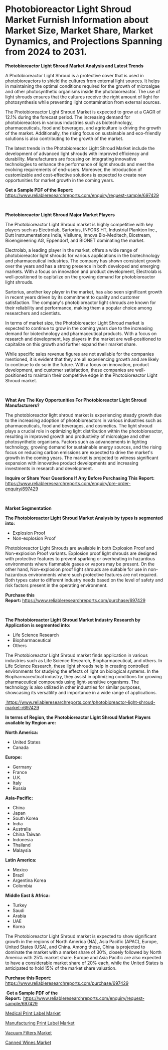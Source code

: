 <p><h1>Photobioreactor Light Shroud Market Furnish Information about Market Size, Market Share, Market Dynamics, and Projections Spanning from 2024 to 2031.</h1></p><p><strong>Photobioreactor Light Shroud Market Analysis and Latest Trends</strong></p>
<p><p>A Photobioreactor Light Shroud is a protective cover that is used in photobioreactors to shield the cultures from external light sources. It helps in maintaining the optimal conditions required for the growth of microalgae and other photosynthetic organisms inside the photobioreactor. The use of light shrouds ensures that the cultures receive the right amount of light for photosynthesis while preventing light contamination from external sources.</p><p>The Photobioreactor Light Shroud Market is expected to grow at a CAGR of 12.1% during the forecast period. The increasing demand for photobioreactors in various industries such as biotechnology, pharmaceuticals, food and beverages, and agriculture is driving the growth of the market. Additionally, the rising focus on sustainable and eco-friendly solutions is also contributing to the growth of the market.</p><p>The latest trends in the Photobioreactor Light Shroud Market include the development of advanced light shrouds with improved efficiency and durability. Manufacturers are focusing on integrating innovative technologies to enhance the performance of light shrouds and meet the evolving requirements of end-users. Moreover, the introduction of customizable and cost-effective solutions is expected to create new opportunities for market growth in the coming years.</p></p>
<p><strong>Get a Sample PDF of the Report:&nbsp;</strong> <a href="https://www.reliableresearchreports.com/enquiry/request-sample/697429">https://www.reliableresearchreports.com/enquiry/request-sample/697429</a></p>
<p>&nbsp;</p>
<p><strong>Photobioreactor Light Shroud Major Market Players</strong></p>
<p><p>The Photobioreactor Light Shroud market is highly competitive with key players such as Electrolab, Sartorius, INFORS HT, Industrial Plankton Inc., Dutt Instrumentations India, Visilume, Innova Bio-Meditech, Biostream, Bioengineering AG, Eppendorf, and BIONET dominating the market.</p><p>Electrolab, a leading player in the market, offers a wide range of photobioreactor light shrouds for various applications in the biotechnology and pharmaceutical industries. The company has shown consistent growth over the years and has a strong presence in both developed and emerging markets. With a focus on innovation and product development, Electrolab is well-positioned to capitalize on the growing demand for photobioreactor light shrouds.</p><p>Sartorius, another key player in the market, has also seen significant growth in recent years driven by its commitment to quality and customer satisfaction. The company's photobioreactor light shrouds are known for their reliability and performance, making them a popular choice among researchers and scientists.</p><p>In terms of market size, the Photobioreactor Light Shroud market is expected to continue to grow in the coming years due to the increasing demand for biotechnology and pharmaceutical products. With a focus on research and development, key players in the market are well-positioned to capitalize on this growth and further expand their market share.</p><p>While specific sales revenue figures are not available for the companies mentioned, it is evident that they are all experiencing growth and are likely to continue to do so in the future. With a focus on innovation, product development, and customer satisfaction, these companies are well-positioned to maintain their competitive edge in the Photobioreactor Light Shroud market.</p></p>
<p>&nbsp;</p>
<p><strong>What Are The Key Opportunities For Photobioreactor Light Shroud Manufacturers?</strong></p>
<p><p>The photobioreactor light shroud market is experiencing steady growth due to the increasing adoption of photobioreactors in various industries such as pharmaceuticals, food and beverages, and cosmetics. The light shroud plays a crucial role in optimizing light distribution within the photobioreactor, resulting in improved growth and productivity of microalgae and other photosynthetic organisms. Factors such as advancements in lighting technology, growing demand for sustainable energy sources, and the rising focus on reducing carbon emissions are expected to drive the market's growth in the coming years. The market is projected to witness significant expansion with innovative product developments and increasing investments in research and development.</p></p>
<p><strong>Inquire or Share Your Questions If Any Before Purchasing This Report:</strong> <a href="https://www.reliableresearchreports.com/enquiry/pre-order-enquiry/697429">https://www.reliableresearchreports.com/enquiry/pre-order-enquiry/697429</a></p>
<p>&nbsp;</p>
<p><strong>Market Segmentation</strong></p>
<p><strong>The Photobioreactor Light Shroud Market Analysis by types is segmented into:</strong></p>
<p><ul><li>Explosion Proof</li><li>Non-explosion Proof</li></ul></p>
<p><p>Photobioreactor Light Shrouds are available in both Explosion Proof and Non-explosion Proof variants. Explosion proof light shrouds are designed with protective features to prevent sparking or overheating in hazardous environments where flammable gases or vapors may be present. On the other hand, Non-explosion proof light shrouds are suitable for use in non-hazardous environments where such protective features are not required. Both types cater to different industry needs based on the level of safety and risk factors present in the operating environment.</p></p>
<p><strong>Purchase this Report:&nbsp;</strong><a href="https://www.reliableresearchreports.com/purchase/697429">https://www.reliableresearchreports.com/purchase/697429</a></p>
<p>&nbsp;</p>
<p><strong>The Photobioreactor Light Shroud Market Industry Research by Application is segmented into:</strong></p>
<p><ul><li>Life Science Research</li><li>Biopharmaceutical</li><li>Others</li></ul></p>
<p><p>The Photobioreactor Light Shroud market finds application in various industries such as Life Science Research, Biopharmaceutical, and others. In Life Science Research, these light shrouds help in creating controlled environments for studying the effects of light on biological systems. In the Biopharmaceutical industry, they assist in optimizing conditions for growing pharmaceutical compounds using light-sensitive organisms. The technology is also utilized in other industries for similar purposes, showcasing its versatility and importance in a wide range of applications.</p></p>
<p><a href="https://www.reliableresearchreports.com/photobioreactor-light-shroud-market-r697429">&nbsp;https://www.reliableresearchreports.com/photobioreactor-light-shroud-market-r697429</a></p>
<p><strong>In terms of Region, the Photobioreactor Light Shroud Market Players available by Region are:</strong></p>
<p>
    <p> <strong> North America: </strong>
        <ul>
            <li>United States</li>
            <li>Canada</li>
        </ul>
        </p> 
    <p> <strong> Europe: </strong>
        <ul>
            <li>Germany</li>
            <li>France</li>
            <li>U.K.</li>
            <li>Italy</li>
            <li>Russia</li>
        </ul>
        </p> 
    <p> <strong> Asia-Pacific: </strong>
        <ul>
            <li>China</li>
            <li>Japan</li>
            <li>South Korea</li>
            <li>India</li>
            <li>Australia</li>
            <li>China Taiwan</li>
            <li>Indonesia</li>
            <li>Thailand</li>
            <li>Malaysia</li>
        </ul>
        </p> 
    <p> <strong> Latin America: </strong>
        <ul>
            <li>Mexico</li>
            <li>Brazil</li>
            <li>Argentina Korea</li>
            <li>Colombia</li>
        </ul>
        </p> 
    <p> <strong> Middle East & Africa: </strong>
        <ul>
            <li>Turkey</li>
            <li>Saudi</li>
            <li>Arabia</li>
            <li>UAE</li>
            <li>Korea</li>
        </ul>
    </p>
    </p>
<p><p>The Photobioreactor Light Shroud market is expected to show significant growth in the regions of North America (NA), Asia Pacific (APAC), Europe, United States (USA), and China. Among these, China is projected to dominate the market with a market share of 30%, closely followed by North America with 25% market share. Europe and Asia Pacific are also expected to have a considerable market share of 20% each, while the United States is anticipated to hold 15% of the market share valuation.</p></p>
<p><strong>Purchase this Report: </strong><a href="https://www.reliableresearchreports.com/purchase/697429">https://www.reliableresearchreports.com/purchase/697429</a></p>
<p>&nbsp;<strong>Get a Sample PDF of the Report:&nbsp;&nbsp;</strong><a href="https://www.reliableresearchreports.com/enquiry/request-sample/697429">https://www.reliableresearchreports.com/enquiry/request-sample/697429</a></p>
<p><strong></strong></p>
<p><p><a href="https://github.com/derrinmiltonellis35gcl/Market-Research-Report-List-3/blob/main/medical-print-label-market.md">Medical Print Label Market</a></p><p><a href="https://github.com/Sherrillcrooksxa8i18ucf2m/Market-Research-Report-List-3/blob/main/manufacturing-print-label-market.md">Manufacturing Print Label Market</a></p><p><a href="https://medium.com/@bernadette.hunter4468/vacuum-filters-market-emerging-trends-and-future-prospects-for-period-from-2024-to-2031-392746b930a0">Vacuum Filters Market</a></p><p><a href="https://medium.com/@emma.white454357/global-canned-wines-industry-types-applications-market-players-regional-growth-analysis-and-ca24c546ff25">Canned Wines Market</a></p></p>
